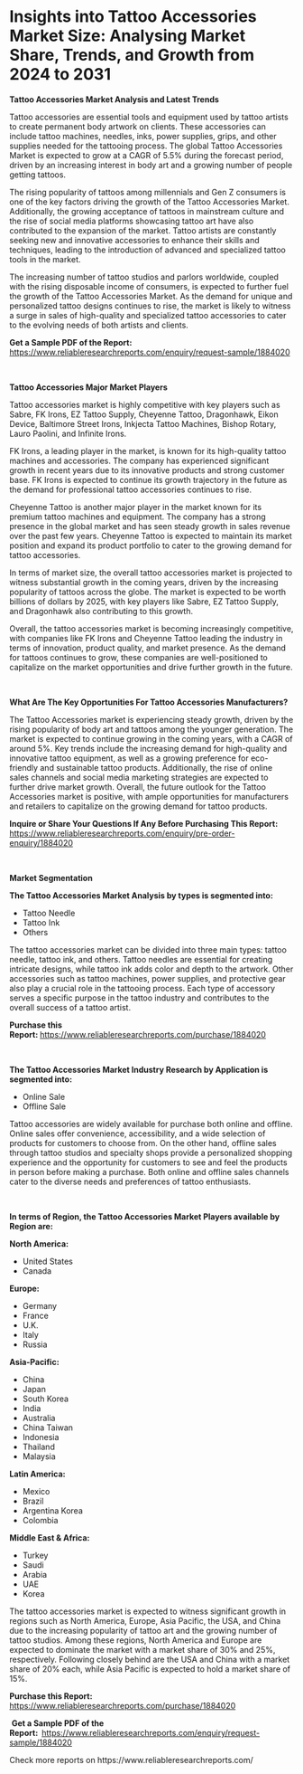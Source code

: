 <p><h1>Insights into Tattoo Accessories Market Size: Analysing Market Share, Trends, and Growth from 2024 to 2031</h1></p><p><strong>Tattoo Accessories Market Analysis and Latest Trends</strong></p>
<p><p>Tattoo accessories are essential tools and equipment used by tattoo artists to create permanent body artwork on clients. These accessories can include tattoo machines, needles, inks, power supplies, grips, and other supplies needed for the tattooing process. The global Tattoo Accessories Market is expected to grow at a CAGR of 5.5% during the forecast period, driven by an increasing interest in body art and a growing number of people getting tattoos.</p><p>The rising popularity of tattoos among millennials and Gen Z consumers is one of the key factors driving the growth of the Tattoo Accessories Market. Additionally, the growing acceptance of tattoos in mainstream culture and the rise of social media platforms showcasing tattoo art have also contributed to the expansion of the market. Tattoo artists are constantly seeking new and innovative accessories to enhance their skills and techniques, leading to the introduction of advanced and specialized tattoo tools in the market.</p><p>The increasing number of tattoo studios and parlors worldwide, coupled with the rising disposable income of consumers, is expected to further fuel the growth of the Tattoo Accessories Market. As the demand for unique and personalized tattoo designs continues to rise, the market is likely to witness a surge in sales of high-quality and specialized tattoo accessories to cater to the evolving needs of both artists and clients.</p></p>
<p><strong>Get a Sample PDF of the Report:&nbsp;</strong> <a href="https://www.reliableresearchreports.com/enquiry/request-sample/1884020">https://www.reliableresearchreports.com/enquiry/request-sample/1884020</a></p>
<p>&nbsp;</p>
<p><strong>Tattoo Accessories Major Market Players</strong></p>
<p><p>Tattoo accessories market is highly competitive with key players such as Sabre, FK Irons, EZ Tattoo Supply, Cheyenne Tattoo, Dragonhawk, Eikon Device, Baltimore Street Irons, Inkjecta Tattoo Machines, Bishop Rotary, Lauro Paolini, and Infinite Irons. </p><p>FK Irons, a leading player in the market, is known for its high-quality tattoo machines and accessories. The company has experienced significant growth in recent years due to its innovative products and strong customer base. FK Irons is expected to continue its growth trajectory in the future as the demand for professional tattoo accessories continues to rise.</p><p>Cheyenne Tattoo is another major player in the market known for its premium tattoo machines and equipment. The company has a strong presence in the global market and has seen steady growth in sales revenue over the past few years. Cheyenne Tattoo is expected to maintain its market position and expand its product portfolio to cater to the growing demand for tattoo accessories.</p><p>In terms of market size, the overall tattoo accessories market is projected to witness substantial growth in the coming years, driven by the increasing popularity of tattoos across the globe. The market is expected to be worth billions of dollars by 2025, with key players like Sabre, EZ Tattoo Supply, and Dragonhawk also contributing to this growth.</p><p>Overall, the tattoo accessories market is becoming increasingly competitive, with companies like FK Irons and Cheyenne Tattoo leading the industry in terms of innovation, product quality, and market presence. As the demand for tattoos continues to grow, these companies are well-positioned to capitalize on the market opportunities and drive further growth in the future.</p></p>
<p>&nbsp;</p>
<p><strong>What Are The Key Opportunities For Tattoo Accessories Manufacturers?</strong></p>
<p><p>The Tattoo Accessories market is experiencing steady growth, driven by the rising popularity of body art and tattoos among the younger generation. The market is expected to continue growing in the coming years, with a CAGR of around 5%. Key trends include the increasing demand for high-quality and innovative tattoo equipment, as well as a growing preference for eco-friendly and sustainable tattoo products. Additionally, the rise of online sales channels and social media marketing strategies are expected to further drive market growth. Overall, the future outlook for the Tattoo Accessories market is positive, with ample opportunities for manufacturers and retailers to capitalize on the growing demand for tattoo products.</p></p>
<p><strong>Inquire or Share Your Questions If Any Before Purchasing This Report:</strong> <a href="https://www.reliableresearchreports.com/enquiry/pre-order-enquiry/1884020">https://www.reliableresearchreports.com/enquiry/pre-order-enquiry/1884020</a></p>
<p>&nbsp;</p>
<p><strong>Market Segmentation</strong></p>
<p><strong>The Tattoo Accessories Market Analysis by types is segmented into:</strong></p>
<p><ul><li>Tattoo Needle</li><li>Tattoo Ink</li><li>Others</li></ul></p>
<p><p>The tattoo accessories market can be divided into three main types: tattoo needle, tattoo ink, and others. Tattoo needles are essential for creating intricate designs, while tattoo ink adds color and depth to the artwork. Other accessories such as tattoo machines, power supplies, and protective gear also play a crucial role in the tattooing process. Each type of accessory serves a specific purpose in the tattoo industry and contributes to the overall success of a tattoo artist.</p></p>
<p><strong>Purchase this Report:&nbsp;</strong><a href="https://www.reliableresearchreports.com/purchase/1884020">https://www.reliableresearchreports.com/purchase/1884020</a></p>
<p>&nbsp;</p>
<p><strong>The Tattoo Accessories Market Industry Research by Application is segmented into:</strong></p>
<p><ul><li>Online Sale</li><li>Offline Sale</li></ul></p>
<p><p>Tattoo accessories are widely available for purchase both online and offline. Online sales offer convenience, accessibility, and a wide selection of products for customers to choose from. On the other hand, offline sales through tattoo studios and specialty shops provide a personalized shopping experience and the opportunity for customers to see and feel the products in person before making a purchase. Both online and offline sales channels cater to the diverse needs and preferences of tattoo enthusiasts.</p></p>
<p>&nbsp;</p>
<p><strong>In terms of Region, the Tattoo Accessories Market Players available by Region are:</strong></p>
<p>
    <p> <strong> North America: </strong>
        <ul>
            <li>United States</li>
            <li>Canada</li>
        </ul>
        </p> 
    <p> <strong> Europe: </strong>
        <ul>
            <li>Germany</li>
            <li>France</li>
            <li>U.K.</li>
            <li>Italy</li>
            <li>Russia</li>
        </ul>
        </p> 
    <p> <strong> Asia-Pacific: </strong>
        <ul>
            <li>China</li>
            <li>Japan</li>
            <li>South Korea</li>
            <li>India</li>
            <li>Australia</li>
            <li>China Taiwan</li>
            <li>Indonesia</li>
            <li>Thailand</li>
            <li>Malaysia</li>
        </ul>
        </p> 
    <p> <strong> Latin America: </strong>
        <ul>
            <li>Mexico</li>
            <li>Brazil</li>
            <li>Argentina Korea</li>
            <li>Colombia</li>
        </ul>
        </p> 
    <p> <strong> Middle East & Africa: </strong>
        <ul>
            <li>Turkey</li>
            <li>Saudi</li>
            <li>Arabia</li>
            <li>UAE</li>
            <li>Korea</li>
        </ul>
    </p>
    </p>
<p><p>The tattoo accessories market is expected to witness significant growth in regions such as North America, Europe, Asia Pacific, the USA, and China due to the increasing popularity of tattoo art and the growing number of tattoo studios. Among these regions, North America and Europe are expected to dominate the market with a market share of 30% and 25%, respectively. Following closely behind are the USA and China with a market share of 20% each, while Asia Pacific is expected to hold a market share of 15%.</p></p>
<p><strong>Purchase this Report: </strong><a href="https://www.reliableresearchreports.com/purchase/1884020">https://www.reliableresearchreports.com/purchase/1884020</a></p>
<p>&nbsp;<strong>Get a Sample PDF of the Report:&nbsp;&nbsp;</strong><a href="https://www.reliableresearchreports.com/enquiry/request-sample/1884020">https://www.reliableresearchreports.com/enquiry/request-sample/1884020</a></p>
<p><strong></strong></p>
<p>Check more reports on https://www.reliableresearchreports.com/</p>
